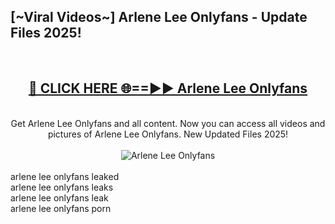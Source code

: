 <h2>[~Viral Videos~] Arlene Lee Onlyfans - Update Files 2025!</h2>
<br>
<div align="center">
<h2><a href="https://betterlinks.top/A2PfLJ" rel="nofollow">🔴 CLICK HERE 🌐==►► Arlene Lee Onlyfans</a></h2>
<br>
Get Arlene Lee Onlyfans and all content. Now you can access all videos and pictures of Arlene Lee Onlyfans. New Updated Files 2025!
<br>
<br>
<a href="https://betterlinks.top/A2PfLJ" rel="nofollow" data-target="animated-image.originalLink"><img src="https://i.ibb.co.com/WyWwxjT/player-gif2.gif" alt="Arlene Lee Onlyfans" style="max-width: 100%; display: inline-block;" data-target="animated-image.originalImage"></a>
</div>
<br>
arlene lee onlyfans leaked<br>
arlene lee onlyfans leaks<br>
arlene lee onlyfans leak<br>
arlene lee onlyfans porn